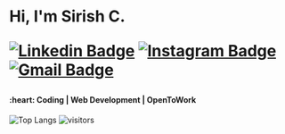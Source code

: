 <h1>Hi, I'm Sirish C.

[![Linkedin Badge](https://img.shields.io/badge/-Sirish.C-blue?style=flat-square&logo=Linkedin&logoColor=white&link=https://www.linkedin.com/in/sirish-c/)](https://www.linkedin.com/in/sirish-c/)
[![Instagram Badge](https://img.shields.io/badge/-sirish_c_-purple?style=flat-square&logo=instagram&logoColor=white&link=https://www.instagram.com/sirish_c_/)](https://www.instagram.com/sirish_c_/)
[![Gmail Badge](https://img.shields.io/badge/-chejerlasirish@gmail.com-c14438?style=flat-square&logo=Gmail&logoColor=white&link=mailto:chejerlasirish@gmail.com)](mailto:chejerlasirish@gmail.com)

</h1>

<h4>
:heart: Coding | Web Development | OpenToWork
</h4>



![Top Langs](https://github-readme-stats.vercel.app/api/top-langs/?username=SirishC&hide=TeX&layout=compact)
![visitors](https://visitor-badge.laobi.icu/badge?page_id=SirishC.SirishC)
